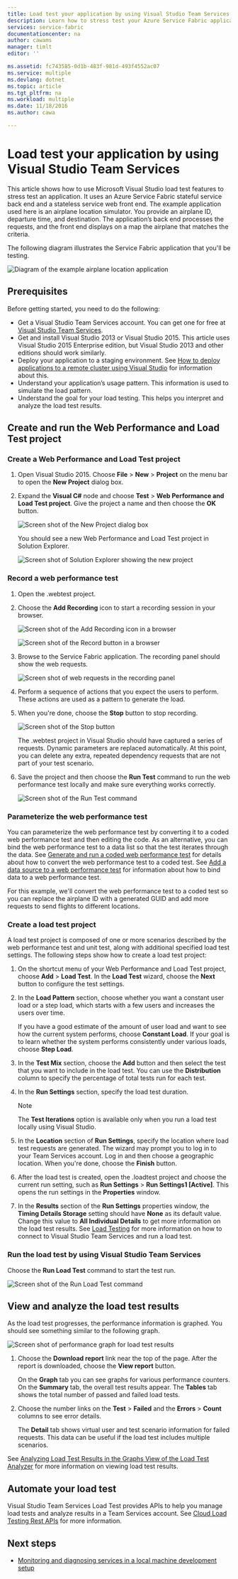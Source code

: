 ```yaml
---
title: Load test your application by using Visual Studio Team Services | Microsoft Docs
description: Learn how to stress test your Azure Service Fabric applications by using Visual Studio Team Services.
services: service-fabric
documentationcenter: na
author: cawams
manager: timlt
editor: ''

ms.assetid: fc743585-0d1b-483f-981d-493f4552ac07
ms.service: multiple
ms.devlang: dotnet
ms.topic: article
ms.tgt_pltfrm: na
ms.workload: multiple
ms.date: 11/18/2016
ms.author: cawa

---
```

# Load test your application by using Visual Studio Team Services
This article shows how to use Microsoft Visual Studio load test features to stress test an application. It uses an Azure Service Fabric stateful service back end and a stateless service web front end. The example application used here is an airplane location simulator. You provide an airplane ID, departure time, and destination. The application’s back end processes the requests, and the front end displays on a map the airplane that matches the criteria.

The following diagram illustrates the Service Fabric application that you'll be testing.

![Diagram of the example airplane location application][0]

## Prerequisites
Before getting started, you need to do the following:

* Get a Visual Studio Team Services account. You can get one for free at [Visual Studio Team Services](https://www.visualstudio.com).
* Get and install Visual Studio 2013 or Visual Studio 2015. This article uses Visual Studio 2015 Enterprise edition, but Visual Studio 2013 and other editions should work similarly.
* Deploy your application to a staging environment. See [How to deploy applications to a remote cluster using Visual Studio](service-fabric-manage-application-in-visual-studio.md) for information about this.
* Understand your application’s usage pattern. This information is used to simulate the load pattern.
* Understand the goal for your load testing. This helps you interpret and analyze the load test results.

## Create and run the Web Performance and Load Test project
### Create a Web Performance and Load Test project
1. Open Visual Studio 2015. Choose **File** > **New** > **Project** on the menu bar to open the **New Project** dialog box.
2. Expand the **Visual C#** node and choose **Test** > **Web Performance and Load Test project**. Give the project a name and then choose the **OK** button.

    ![Screen shot of the New Project dialog box][1]

    You should see a new Web Performance and Load Test project in Solution Explorer.

    ![Screen shot of Solution Explorer showing the new project][2]

### Record a web performance test
1. Open the .webtest project.
2. Choose the **Add Recording** icon to start a recording session in your browser.

    ![Screen shot of the Add Recording icon in a browser][3]

    ![Screen shot of the Record button in a browser][4]
3. Browse to the Service Fabric application. The recording panel should show the web requests.

    ![Screen shot of web requests in the recording panel][5]
4. Perform a sequence of actions that you expect the users to perform. These actions are used as a pattern to generate the load.
5. When you're done, choose the **Stop** button to stop recording.

    ![Screen shot of the Stop button][6]

    The .webtest project in Visual Studio should have captured a series of requests. Dynamic parameters are replaced automatically. At this point, you can delete any extra, repeated dependency requests that are not part of your test scenario.
6. Save the project and then choose the **Run Test** command to run the web performance test locally and make sure everything works correctly.

    ![Screen shot of the Run Test command][7]

### Parameterize the web performance test
You can parameterize the web performance test by converting it to a coded web performance test and then editing the code. As an alternative, you can bind the web performance test to a data list so that the test iterates through the data. See [Generate and run a coded web performance test](https://msdn.microsoft.com/library/ms182552.aspx) for details about how to convert the web performance test to a coded test. See [Add a data source to a web performance test](https://msdn.microsoft.com/library/ms243142.aspx) for information about how to bind data to a web performance test.

For this example, we'll convert the web performance test to a coded test so you can replace the airplane ID with a generated GUID and add more requests to send flights to different locations.

### Create a load test project
A load test project is composed of one or more scenarios described by the web performance test and unit test, along with additional specified load test settings. The following steps show how to create a load test project:

1. On the shortcut menu of your Web Performance and Load Test project, choose **Add** > **Load Test**. In the **Load Test** wizard, choose the **Next** button to configure the test settings.
2. In the **Load Pattern** section, choose whether you want a constant user load or a step load, which starts with a few users and increases the users over time.

    If you have a good estimate of the amount of user load and want to see how the current system performs, choose **Constant Load**. If your goal is to learn whether the system performs consistently under various loads, choose **Step Load**.
3. In the **Test Mix** section, choose the **Add** button and then select the test that you want to include in the load test. You can use the **Distribution** column to specify the percentage of total tests run for each test.
4. In the **Run Settings** section, specify the load test duration.

   > [!NOTE]
   > The **Test Iterations** option is available only when you run a load test locally using Visual Studio.
   >
   >
5. In the **Location** section of **Run Settings**, specify the location where load test requests are generated. The wizard may prompt you to log in to your Team Services account. Log in and then choose a geographic location. When you're done, choose the **Finish** button.
6. After the load test is created, open the .loadtest project and choose the current run setting, such as **Run Settings** > **Run Settings1 [Active]**. This opens the run settings in the **Properties** window.
7. In the **Results** section of the **Run Settings** properties window, the **Timing Details Storage** setting should have **None** as its default value. Change this value to **All Individual Details** to get more information on the load test results. See [Load Testing](https://www.visualstudio.com/load-testing.aspx) for more information on how to connect to Visual Studio Team Services and run a load test.

### Run the load test by using Visual Studio Team Services
Choose the **Run Load Test** command to start the test run.

![Screen shot of the Run Load Test command][8]

## View and analyze the load test results
As the load test progresses, the performance information is graphed. You should see something similar to the following graph.

![Screen shot of performance graph for load test results][9]

1. Choose the **Download report** link near the top of the page. After the report is downloaded, choose the **View report** button.

    On the **Graph** tab you can see graphs for various performance counters. On the **Summary** tab, the overall test results appear. The **Tables** tab shows the total number of passed and failed load tests.
2. Choose the number links on the **Test** > **Failed** and the **Errors** > **Count** columns to see error details.

    The **Detail** tab shows virtual user and test scenario information for failed requests. This data can be useful if the load test includes multiple scenarios.

See [Analyzing Load Test Results in the Graphs View of the Load Test Analyzer](https://www.visualstudio.com/load-testing.aspx) for more information on viewing load test results.

## Automate your load test
Visual Studio Team Services Load Test provides APIs to help you manage load tests and analyze results in a Team Services account. See [Cloud Load Testing Rest APIs](http://blogs.msdn.com/b/visualstudioalm/archive/2014/11/03/cloud-load-testing-rest-apis-are-here.aspx) for more information.

## Next steps
* [Monitoring and diagnosing services in a local machine development setup](service-fabric-diagnostics-how-to-monitor-and-diagnose-services-locally.md)

[0]: ./media/service-fabric-vso-load-test/OverviewDiagram.png
[1]: ./media/service-fabric-vso-load-test/NewProjectDialog.png
[2]: ./media/service-fabric-vso-load-test/Project.png
[3]: ./media/service-fabric-vso-load-test/AddRecording.png
[4]: ./media/service-fabric-vso-load-test/AddRecording2.png
[5]: ./media/service-fabric-vso-load-test/ActionSequence.png
[6]: ./media/service-fabric-vso-load-test/StopRecording.png
[7]: ./media/service-fabric-vso-load-test/RunTest.png
[8]: ./media/service-fabric-vso-load-test/RunTest2.png
[9]: ./media/service-fabric-vso-load-test/Graph.png
